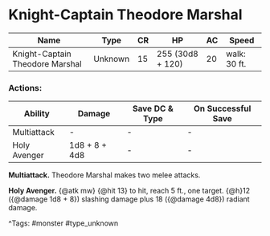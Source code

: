 # Knight-Captain Theodore Marshal

| Name | Type | CR | HP | AC | Speed |
|------|------|----|----|----|-------|
| Knight-Captain Theodore Marshal | Unknown | 15 | 255 (30d8 + 120) | 20 | walk: 30 ft. |

### Actions:

| Ability | Damage | Save DC & Type | On Successful Save |
|---------|--------|----------------|--------------------|
| Multiattack | - | - | - |
| Holy Avenger | 1d8 + 8 + 4d8 | - | - |


**Multiattack.** Theodore Marshal makes two melee attacks.

**Holy Avenger.** {@atk mw} {@hit 13} to hit, reach 5 ft., one target. {@h}12 ({@damage 1d8 + 8}) slashing damage plus 18 ({@damage 4d8}) radiant damage.

^Tags: #monster #type_unknown